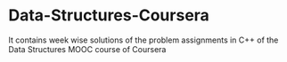# Data-Structures-Coursera
It contains week wise solutions of the problem assignments in C++ of the Data Structures MOOC course of Coursera 
